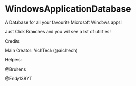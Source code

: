 # WindowsApplicationDatabase

A Database for all your favourite Microsoft Windows apps!

Just Click Branches and you will see a list of utilities!


Credits:

Main Creator: AichTech (@aichtech)

Helpers:

@Bruhens

@Endy138YT

